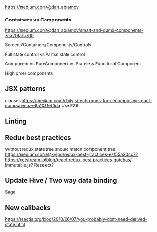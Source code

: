 https://medium.com/@dan_abramov

### Containers vs Components
https://medium.com/@dan_abramov/smart-and-dumb-components-7ca2f9a7c7d0

Screens/Containers/Components/Controls

Full state control vs Partial state control

Component vs PureComponent vs Stateless Functional Component

High order components

## JSX patterns
clauses
https://medium.com/dailyjs/techniques-for-decomposing-react-components-e8a1081ef5da
Use ES6

## Linting

## Redux best practices
Without redux state tree should match component tree
https://medium.com/@kylpo/redux-best-practices-eef55a20cc72
https://getstream.io/blog/react-redux-best-practices-gotchas/
Immutable.js? Reselect?

## Update Hive / Two way data binding
Saga

## New callbacks
https://reactjs.org/blog/2018/06/07/you-probably-dont-need-derived-state.html
